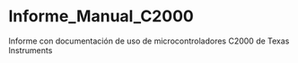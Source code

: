 # Informe_Manual_C2000
Informe con documentación de uso de microcontroladores C2000 de Texas Instruments
